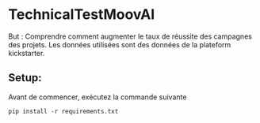 # TechnicalTestMoovAI
But : Comprendre comment augmenter le taux de réussite des campagnes des projets. Les données utilisées sont des données de la plateform kickstarter.

## Setup:
Avant de commencer, exécutez la commande suivante
  
    pip install -r requirements.txt
